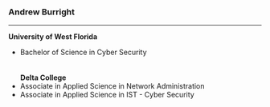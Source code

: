 ### Andrew Burright
---
**University of West Florida**
  - Bachelor of Science in Cyber Security
\
\
\
**Delta College**
  - Associate in Applied Science in Network Administration
  - Associate in Applied Science in IST - Cyber Security

